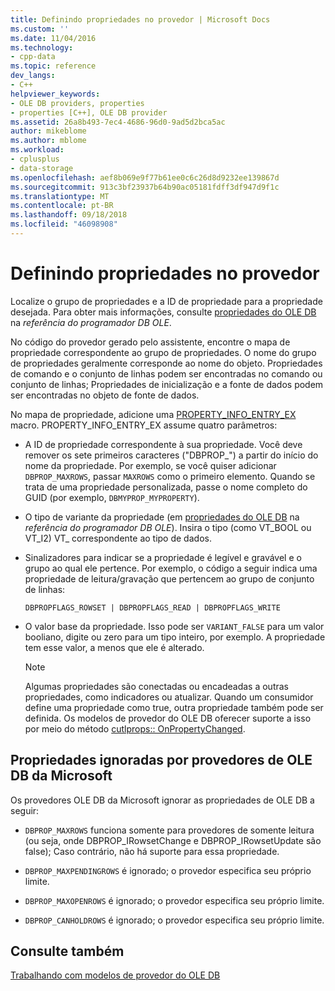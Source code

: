 ```yaml
---
title: Definindo propriedades no provedor | Microsoft Docs
ms.custom: ''
ms.date: 11/04/2016
ms.technology:
- cpp-data
ms.topic: reference
dev_langs:
- C++
helpviewer_keywords:
- OLE DB providers, properties
- properties [C++], OLE DB provider
ms.assetid: 26a8b493-7ec4-4686-96d0-9ad5d2bca5ac
author: mikeblome
ms.author: mblome
ms.workload:
- cplusplus
- data-storage
ms.openlocfilehash: aef8b069e9f77b61ee0c6c26d8d9232ee139867d
ms.sourcegitcommit: 913c3bf23937b64b90ac05181fdff3df947d9f1c
ms.translationtype: MT
ms.contentlocale: pt-BR
ms.lasthandoff: 09/18/2018
ms.locfileid: "46098908"
---
```

# <a name="setting-properties-in-your-provider"></a>Definindo propriedades no provedor

Localize o grupo de propriedades e a ID de propriedade para a propriedade desejada. Para obter mais informações, consulte [propriedades do OLE DB](/previous-versions/windows/desktop/ms722734\(v=vs.85\)) na *referência do programador DB OLE*.  
  
No código do provedor gerado pelo assistente, encontre o mapa de propriedade correspondente ao grupo de propriedades. O nome do grupo de propriedades geralmente corresponde ao nome do objeto. Propriedades de comando e o conjunto de linhas podem ser encontradas no comando ou conjunto de linhas; Propriedades de inicialização e a fonte de dados podem ser encontradas no objeto de fonte de dados.  
  
No mapa de propriedade, adicione uma [PROPERTY_INFO_ENTRY_EX](../../data/oledb/property-info-entry-ex.md) macro. PROPERTY_INFO_ENTRY_EX assume quatro parâmetros:  
  
- A ID de propriedade correspondente à sua propriedade. Você deve remover os sete primeiros caracteres ("DBPROP_") a partir do início do nome da propriedade. Por exemplo, se você quiser adicionar `DBPROP_MAXROWS`, passar `MAXROWS` como o primeiro elemento. Quando se trata de uma propriedade personalizada, passe o nome completo do GUID (por exemplo, `DBMYPROP_MYPROPERTY`).  
  
- O tipo de variante da propriedade (em [propriedades do OLE DB](/previous-versions/windows/desktop/ms722734\(v=vs.85\)) na *referência do programador DB OLE*). Insira o tipo (como VT_BOOL ou VT_I2) VT_ correspondente ao tipo de dados.  
  
- Sinalizadores para indicar se a propriedade é legível e gravável e o grupo ao qual ele pertence. Por exemplo, o código a seguir indica uma propriedade de leitura/gravação que pertencem ao grupo de conjunto de linhas:  
  
    ```  
    DBPROPFLAGS_ROWSET | DBPROPFLAGS_READ | DBPROPFLAGS_WRITE  
    ```  
  
- O valor base da propriedade. Isso pode ser `VARIANT_FALSE` para um valor booliano, digite ou zero para um tipo inteiro, por exemplo. A propriedade tem esse valor, a menos que ele é alterado.  
  
    > [!NOTE]
    >  Algumas propriedades são conectadas ou encadeadas a outras propriedades, como indicadores ou atualizar. Quando um consumidor define uma propriedade como true, outra propriedade também pode ser definida. Os modelos de provedor do OLE DB oferecer suporte a isso por meio do método [cutlprops:: OnPropertyChanged](../../data/oledb/cutlprops-onpropertychanged.md).  
  
## <a name="properties-ignored-by-microsoft-ole-db-providers"></a>Propriedades ignoradas por provedores de OLE DB da Microsoft  

Os provedores OLE DB da Microsoft ignorar as propriedades de OLE DB a seguir:  
  
- `DBPROP_MAXROWS` funciona somente para provedores de somente leitura (ou seja, onde DBPROP_IRowsetChange e DBPROP_IRowsetUpdate são false); Caso contrário, não há suporte para essa propriedade.  
  
- `DBPROP_MAXPENDINGROWS` é ignorado; o provedor especifica seu próprio limite.  
  
- `DBPROP_MAXOPENROWS` é ignorado; o provedor especifica seu próprio limite.  
  
- `DBPROP_CANHOLDROWS` é ignorado; o provedor especifica seu próprio limite.  
  
## <a name="see-also"></a>Consulte também  

[Trabalhando com modelos de provedor do OLE DB](../../data/oledb/working-with-ole-db-provider-templates.md)